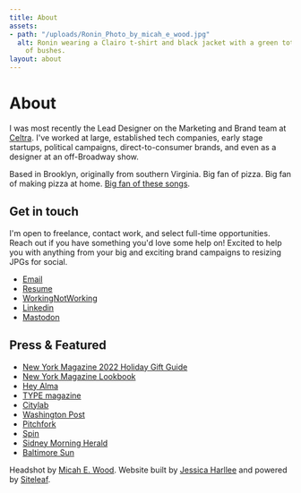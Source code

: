 ```yaml
---
title: About
assets:
- path: "/uploads/Ronin_Photo_by_micah_e_wood.jpg"
  alt: Ronin wearing a Clairo t-shirt and black jacket with a green tote bag in front
    of bushes.
layout: about
---
```


# About

I was most recently the Lead Designer on the Marketing and Brand team at [Celtra](http://celtra.com). I've worked at large, established tech companies, early stage startups, political campaigns, direct-to-consumer brands, and even as a designer at an off-Broadway show.

Based in Brooklyn, originally from southern Virginia. Big fan of pizza. Big fan of making pizza at home. [Big fan of these songs](https://open.spotify.com/playlist/4m1O4IBKp8SEb8S4qoMzcp?si=DDXByu0vTAq_Q6n-6ilIiw).

## Get in touch
I'm open to freelance, contact work, and select full-time opportunities. Reach out if you have something you'd love some help on! Excited to help you with anything from your big and exciting brand campaigns to resizing JPGs for social.

- [Email](mailto:hi@roninwood.com)
- [Resume](/uploads/ronin-wood-resume-2023.pdf)
- [WorkingNotWorking](https://workingnotworking.com/34933-ronin)
- [Linkedin](https://www.linkedin.com/in/roninwood/)
- <a rel="me" href="https://mastodon.social/@roninwood">Mastodon</a>

## Press & Featured 
- [New York Magazine 2022 Holiday Gift Guide](https://nymag.com/strategist/article/best-christmas-gifts-under-50-2022.html)
- [New York Magazine Lookbook](https://www.curbed.com/2022/11/democratic-socialist-convention-nyc-photos.html)
- [Hey Alma](https://www.heyalma.com/this-jewish-musical-duo-is-releasing-a-new-single-for-each-night-of-hanukkah/)
- [TYPE magazine](https://www.typemag.org/post/fonts-and-leading-on-the-campaign-trail)
- [Citylab](https://www.citylab.com/design/2018/10/can-great-campaign-poster-win-election/572107/)
- [Washington Post](https://www.washingtonpost.com/graphics/2018/politics/political-logos/?utm_term=.4b5af2a132af)
- [Pitchfork](https://pitchfork.com/news/54448-future-islands-frontman-samuel-t-herring-is-also-a-rapper-watch-him-in-action/)
- [Spin](https://www.spin.com/2014/03/future-islands-sam-herring-rap-hemlock-ernst/)
- [Sidney Morning Herald](https://www.smh.com.au/entertainment/art-and-design/graffiti-artist-banksy-unveils-nyc-art-20131004-2uzbn.html)
- [Baltimore Sun](http://www.baltimoresun.com/business/bs-bz-ripleys-plans-20111026-story.html)

Headshot by [Micah E. Wood](http://micahewood.com). Website built by [Jessica Harllee](http://jessicaharllee.com) and powered by [Siteleaf](http://siteleaf.com).